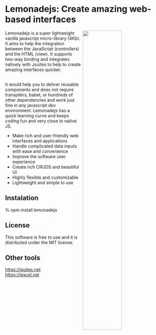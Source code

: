 <h1>Lemonadejs: Create amazing web-based interfaces</h1>

<img src='https://lemonadejs.net/templates/v1/img/home.png' align="right" width="50%">

Lemonadejs is a super lightweight vanilla javascript micro-library (4Kb). It aims to help the integration between the JavaScript (controllers) and the HTML (view). It supports two-way binding and integrates natively with Jsuites to help to create amazing interfaces quicker.<br><br>

It would help you to deliver reusable components and does not require transpilers, babel, or hundreds of other dependencies and work just fine in any javascript dev environment. Lemonadejs has a quick learning curve and keeps coding fun and very close to native JS.

<ul>
<li>Make rich and user-friendly web interfaces and applications</li>
<li>Handle complicated data inputs with ease and convenience</li>
<li>Improve the software user experience</li>
<li>Create rich CRUDS and beautiful UI</li>
<li>Highly flexible and customizable</li>
<li>Lightweight and simple to use</li>
</ul>

<h2>Instalation</h2>

% npm install lemonadejs


<h2>License</h2>

This software is free to use and it is distributed under the MIT license.


<h2>Other tools</h2>

https://jsuites.net<br>
https://jexcel.net
